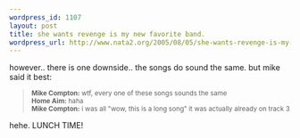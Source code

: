 ```yaml
--- 
wordpress_id: 1107
layout: post
title: she wants revenge is my new favorite band.
wordpress_url: http://www.nata2.org/2005/08/05/she-wants-revenge-is-my-new-favorite-band/
---
```

however.. there is one downside.. the songs do sound the same. but mike said it best:
<blockquote><small>
<strong>Mike Compton:</strong> wtf, every one of these songs sounds the same <br />
<strong>Home Aim:</strong> haha <br />
<strong>Mike Compton:</strong> i was all "wow, this is a long song" it was actually already on track 3 <br />
</small></blockquote>

hehe. LUNCH TIME!

